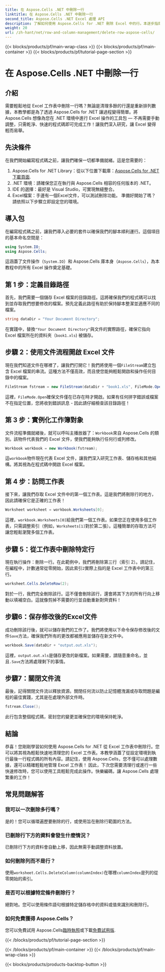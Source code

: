 ```yaml
---
title: 在 Aspose.Cells .NET 中刪除一行
linktitle: 在 Aspose.Cells .NET 中刪除一行
second_title: Aspose.Cells .NET Excel 處理 API
description: 了解如何使用 Aspose.Cells for .NET 刪除 Excel 中的行。本逐步指南涵蓋了先決條件、程式碼匯入以及無縫資料操作的詳細演練。
weight: 20
url: /zh-hant/net/row-and-column-management/delete-row-aspose-cells/
---
```


{{< blocks/products/pf/main-wrap-class >}}
{{< blocks/products/pf/main-container >}}
{{< blocks/products/pf/tutorial-page-section >}}

# 在 Aspose.Cells .NET 中刪除一行

## 介紹
需要輕鬆地從 Excel 工作表中刪除一行嗎？無論是清理多餘的行還是重新排列數據，本教學都是為了透過 Aspose.Cells for .NET 讓過程變得簡單。將 Aspose.Cells 想像為您在 .NET 環境中進行 Excel 操作的工具包 — 不再需要手動調整，只需乾淨、快速的程式碼即可完成工作！讓我們深入研究，讓 Excel 變得輕而易舉。
## 先決條件
在我們開始編寫程式碼之前，讓我們確保一切都準備就緒。這是您需要的：
1.  Aspose.Cells for .NET Library：從以下位置下載庫：[Aspose.Cells for .NET 下載頁面](https://releases.aspose.com/cells/net/).  
2. .NET 環境：請確保您正在執行與 Aspose.Cells 相容的任何版本的 .NET。
3. IDE 的選擇：最好是 Visual Studio，可實現無縫整合。
4. Excel檔案：手邊有一個Excel文件，可以測試刪除功能。
準備好開始了嗎？請依照以下步驟立即設定您的環境。
## 導入包
在編寫程式碼之前，讓我們導入必要的套件以確保我們的腳本順利運行。這個項目的基本命名空間是：
```csharp
using System.IO;
using Aspose.Cells;
```
這涵蓋了文件操作（`System.IO`）和 Aspose.Cells 庫本身（`Aspose.Cells`），為本教程中的所有 Excel 操作奠定基礎。
## 第 1 步：定義目錄路徑
首先，我們需要一個儲存 Excel 檔案的目錄路徑。這將確保我們的程式碼可以找到並存取我們想要修改的檔案。預先定義此路徑有助於保持腳本整潔並適應不同的檔案。
```csharp
string dataDir = "Your Document Directory";
```
在實踐中，替換`"Your Document Directory"`與文件的實際路徑，確保它指向 Excel 檔案所在的資料夾（`book1.xls`) 被儲存。
## 步驟 2：使用文件流程開啟 Excel 文件
現在我們知道文件在哪裡了，讓我們打開它！我們將使用一個`FileStream`建立包含 Excel 檔案的串流。這種方法不僅高效，而且使您能夠輕鬆開啟和操作任何目錄中的檔案。
```csharp
FileStream fstream = new FileStream(dataDir + "book1.xls", FileMode.Open);
```
這裡，`FileMode.Open`確保文件僅在已存在時才開啟。如果有任何拼字錯誤或檔案不在指定位置，您將收到錯誤訊息 - 因此請仔細檢查該目錄路徑！
## 第 3 步：實例化工作簿對象
文件流程準備就緒後，就可以呼叫主播放器了：`Workbook`來自 Aspose.Cells 的類別。該物件代表我們的 Excel 文件，使我們能夠執行任何行或列修改。
```csharp
Workbook workbook = new Workbook(fstream);
```
這`workbook`物件現在代表 Excel 文件，讓我們深入研究工作表、儲存格和其他結構。將其視為在程式碼中開啟 Excel 檔案。
## 第 4 步：訪問工作表
接下來，讓我們存取 Excel 文件中的第一個工作表。這是我們將刪除行的地方，因此請確保它是正確的工作表！
```csharp
Worksheet worksheet = workbook.Worksheets[0];
```
這裡，`workbook.Worksheets[0]`給我們第一個工作表。如果您正在使用多個工作表，只需調整索引（例如，`Worksheets[1]`對於第二張）。這種簡單的存取方法可讓您輕鬆瀏覽多個工作表。
## 步驟 5：從工作表中刪除特定行
現在執行操作：刪除一行。在此範例中，我們將刪除第三行（索引 2）。請記住，在編程中，計數通常從零開始，因此索引`2`實際上指的是 Excel 工作表中的第三行。
```csharp
worksheet.Cells.DeleteRow(2);
```
對於一行，我們完全刪除該行。這不僅會刪除該行，還會將其下方的所有行向上移動以填補空白。這就像剪掉不需要的行並自動重新對齊資料！
## 步驟6：保存修改後的Excel文件
成功刪除該行後，就可以儲存我們的工作了。我們將使用以下命令保存修改後的文件`Save`方法，確保我們所有的更改都被應用並儲存在新文件中。
```csharp
workbook.Save(dataDir + "output.out.xls");
```
這裡，`output.out.xls`是儲存更改的新檔案。如果需要，請隨意重命名，並且`.Save`方法將處理剩下的事情。
## 步驟7：關閉文件流
最後，記得關閉文件流以釋放資源。關閉任何流以防止記憶體洩漏或存取問題是編程的最佳實踐，尤其是在處理外部文件時。
```csharp
fstream.Close();
```
此行包含整個程式碼，密封您的變更並確保您的環境保持乾淨。
## 結論
恭喜！您剛剛學習如何使用 Aspose.Cells for .NET 從 Excel 工作表中刪除行。您可以將其視為輕鬆快速地清理您的 Excel 工作表。本教學涵蓋了從設定環境到執行最後一行程式碼的所有內容。請記住，使用 Aspose.Cells，您不僅可以處理數據，還可以精確輕鬆地管理 Excel 工作表！
因此，下次您需要清理行或進行一些快速修改時，您可以使用工具輕鬆完成此操作。快樂編碼，讓 Aspose.Cells 處理繁重的工作！
## 常見問題解答
### 我可以一次刪除多行嗎？  
是的！您可以循環遍歷要刪除的行，或使用旨在刪除行範圍的方法。
### 已刪除行下方的資料會發生什麼情況？  
已刪除行下方的資料會自動上移，因此無需手動調整資料放置。
### 如何刪除列而不是行？  
使用`worksheet.Cells.DeleteColumn(columnIndex)`在哪裡`columnIndex`是列的從零開始的索引。
### 是否可以根據特定條件刪除行？  
絕對地。您可以使用條件語句根據特定儲存格中的資料或值來識別和刪除行。
### 如何免費獲得 Aspose.Cells？  
您可以免費試用 Aspose.Cells[臨時執照](https://purchase.aspose.com/temporary-license/)或下載[免費試用版](https://releases.aspose.com/).

{{< /blocks/products/pf/tutorial-page-section >}}

{{< /blocks/products/pf/main-container >}}
{{< /blocks/products/pf/main-wrap-class >}}

{{< blocks/products/products-backtop-button >}}
